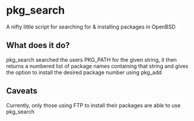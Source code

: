 pkg\_search
===========

A nifty little script for searching for & installing packages in OpenBSD

What does it do?
----------------

pkg\_search searched the users PKG\_PATH for the given string, it then returns a numbered list of package names containing that string and gives the option to install the desired package number using pkg\_add

Caveats
-------

Currently, only those using FTP to install their packages are able to use pkg\_search 
